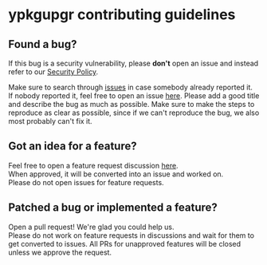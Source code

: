 # ypkgupgr contributing guidelines

## Found a bug?
If this bug is a security vulnerability, please **don't** open an issue and instead refer to our [Security Policy](https://github.com/yesseruser/ypkgupgr/blob/main/SECURITY.md).  

Make sure to search through [issues](https://github.com/yesseruser/ypkgupgr/issues) in case somebody already reported it.  
If nobody reported it, feel free to open an issue [here](https://github.com/yesseruser/ypkgupgr/issues/new?assignees=&labels=bug&projects=&template=bug_report.yml).
Please add a good title and describe the bug as much as possible. Make sure to make the steps to reproduce as clear as possible, since if we can't reproduce the bug, we also most probably can't fix it.

## Got an idea for a feature?
Feel free to open a feature request discussion [here](https://github.com/Yesser-Studios/ypkgupgr/discussions/categories/ideas).  
When approved, it will be converted into an issue and worked on.  
Please do not open issues for feature requests.

## Patched a bug or implemented a feature?
Open a pull request! We're glad you could help us.  
Please do not work on feature requests in discussions and wait for them to get converted to issues. All PRs for unapproved features will be closed unless we approve the request.
